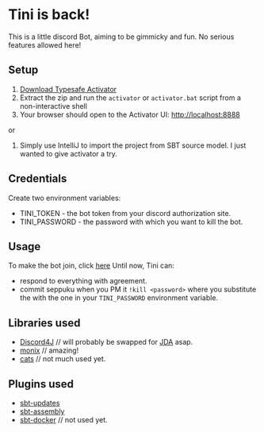 Tini is back!
==================

This is a little discord Bot, aiming to be gimmicky and fun. No serious features allowed here!


Setup
-----

1. [Download Typesafe Activator](http://typesafe.com/platform/getstarted)
2. Extract the zip and run the `activator` or `activator.bat` script from a non-interactive shell
3. Your browser should open to the Activator UI: [http://localhost:8888](http://localhost:8888)

or

1. Simply use IntelliJ to import the project from SBT source model. I just wanted to give activator a try.


Credentials
-----------------

Create two environment variables:
* TINI_TOKEN - the bot token from your discord authorization site.
* TINI_PASSWORD - the password with which you want to kill the bot.


Usage
-----------------

To make the bot join, click [here](https://discordapp.com/oauth2/authorize?client_id=211993132529614849&scope=bot&permissions=3152896)
Until now, Tini can:
* respond to everything with agreement.
* commit seppuku when you PM it `!kill <password>` where you substitute the <password> with the one in your `TINI_PASSWORD` environment variable.


Libraries used
-----------------

* [Discord4J](https://github.com/austinv11/Discord4J) // will probably be swapped for [JDA](https://github.com/DV8FromTheWorld/JDA) asap.
* [monix](https://github.com/monixio/monix) // amazing!
* [cats](https://github.com/typelevel/cats/) // not much used yet.


Plugins used
-----------------

* [sbt-updates](https://github.com/rtimush/sbt-updates)
* [sbt-assembly](https://github.com/sbt/sbt-assembly)
* [sbt-docker](https://github.com/marcuslonnberg/sbt-docker) // not used yet.
